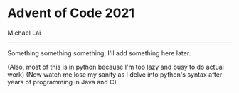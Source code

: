 # Advent of Code 2021
Michael Lai

---

Something something something, I'll add something here later.

(Also, most of this is in python because I'm too lazy and busy to do actual work)
(Now watch me lose my sanity as I delve into python's syntax after years of programming in Java and C)